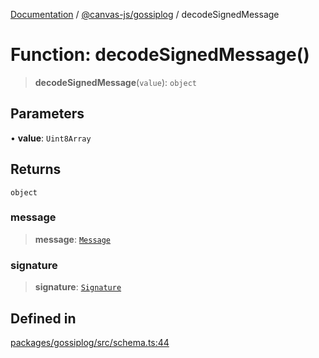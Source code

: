[Documentation](../../../packages.md) / [@canvas-js/gossiplog](../index.md) / decodeSignedMessage

# Function: decodeSignedMessage()

> **decodeSignedMessage**(`value`): `object`

## Parameters

• **value**: `Uint8Array`

## Returns

`object`

### message

> **message**: [`Message`](../type-aliases/Message.md)

### signature

> **signature**: [`Signature`](../../interfaces/type-aliases/Signature.md)

## Defined in

[packages/gossiplog/src/schema.ts:44](https://github.com/canvasxyz/canvas/blob/62d177fb446565afa753f83091e84331fbd47245/packages/gossiplog/src/schema.ts#L44)
